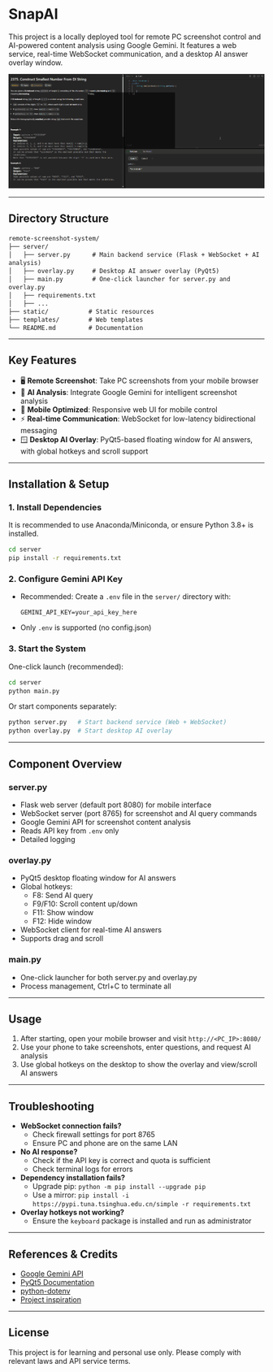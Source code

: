 # SnapAI

This project is a locally deployed tool for remote PC screenshot control and AI-powered content analysis using Google Gemini. It features a web service, real-time WebSocket communication, and a desktop AI answer overlay window.

![Gif](./Animation.gif)

---

## Directory Structure

```
remote-screenshot-system/
├── server/
│   ├── server.py      # Main backend service (Flask + WebSocket + AI analysis)
│   ├── overlay.py     # Desktop AI answer overlay (PyQt5)
│   ├── main.py        # One-click launcher for server.py and overlay.py
│   ├── requirements.txt
│   ├── ...
├── static/           # Static resources
├── templates/        # Web templates
└── README.md         # Documentation
```

---

## Key Features

- 🖥️ **Remote Screenshot**: Take PC screenshots from your mobile browser
- 🤖 **AI Analysis**: Integrate Google Gemini for intelligent screenshot analysis
- 📱 **Mobile Optimized**: Responsive web UI for mobile control
- ⚡ **Real-time Communication**: WebSocket for low-latency bidirectional messaging
- 🪟 **Desktop AI Overlay**: PyQt5-based floating window for AI answers, with global hotkeys and scroll support

---

## Installation & Setup

### 1. Install Dependencies

It is recommended to use Anaconda/Miniconda, or ensure Python 3.8+ is installed.

```sh
cd server
pip install -r requirements.txt
```

### 2. Configure Gemini API Key

- Recommended: Create a `.env` file in the `server/` directory with:
  ```
  GEMINI_API_KEY=your_api_key_here
  ```
- Only `.env` is supported (no config.json)

### 3. Start the System

One-click launch (recommended):
```sh
cd server
python main.py
```

Or start components separately:
```sh
python server.py   # Start backend service (Web + WebSocket)
python overlay.py  # Start desktop AI overlay
```

---

## Component Overview

### server.py
- Flask web server (default port 8080) for mobile interface
- WebSocket server (port 8765) for screenshot and AI query commands
- Google Gemini API for screenshot content analysis
- Reads API key from `.env` only
- Detailed logging

### overlay.py
- PyQt5 desktop floating window for AI answers
- Global hotkeys:
  - F8: Send AI query
  - F9/F10: Scroll content up/down
  - F11: Show window
  - F12: Hide window
- WebSocket client for real-time AI answers
- Supports drag and scroll

### main.py
- One-click launcher for both server.py and overlay.py
- Process management, Ctrl+C to terminate all

---

## Usage

1. After starting, open your mobile browser and visit `http://<PC_IP>:8080/`
2. Use your phone to take screenshots, enter questions, and request AI analysis
3. Use global hotkeys on the desktop to show the overlay and view/scroll AI answers

---

## Troubleshooting

- **WebSocket connection fails?**
  - Check firewall settings for port 8765
  - Ensure PC and phone are on the same LAN
- **No AI response?**
  - Check if the API key is correct and quota is sufficient
  - Check terminal logs for errors
- **Dependency installation fails?**
  - Upgrade pip: `python -m pip install --upgrade pip`
  - Use a mirror: `pip install -i https://pypi.tuna.tsinghua.edu.cn/simple -r requirements.txt`
- **Overlay hotkeys not working?**
  - Ensure the `keyboard` package is installed and run as administrator

---

## References & Credits

- [Google Gemini API](https://ai.google.dev/)
- [PyQt5 Documentation](https://doc.qt.io/qtforpython/)
- [python-dotenv](https://pypi.org/project/python-dotenv/)
- [Project inspiration](https://github.com/faketut/interview.ai)

---

## License

This project is for learning and personal use only. Please comply with relevant laws and API service terms. 
